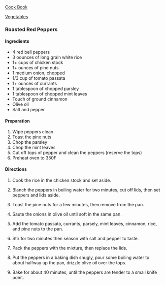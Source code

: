 [Cook Book](https://github.com/vmsmith/CookBook/blob/master/README.md)  

[Vegetables](https://github.com/vmsmith/CookBook/blob/master/vegetables.md)  

### Roasted Red Peppers  

#### Ingredients 
* 4 red bell peppers 
* 3 oounces of long grain white rice
* 1+ cups of chicken stock
* 1+ ounces of pine nuts
* 1 medium onion, chopped
* 1/3 cup of tomato passata
* 1+ ounces of currants
* 1 tablespoon of chopped parsley
* 1 tablespoon of chopped mint leaves
* Touch of ground cinnamon
* Olive oil
* Salt and pepper

#### Preparation 
1. Wipe peppers clean 
2. Toast the pine nuts
3. Chop the parsley
4. Chop the mint leaves
5. Cut off tops of pepper and clean the peppers (reserve the tops)
6. Preheat oven to 350F 

#### Directions 
1. Cook the rice in the chicken stock and set aside.

2. Blanch the peppers in boiling water for two minutes, cut off lids, then set peppers and lids aside.

3. Toast the pine nuts for a few minutes, then remove from the pan.

4. Saute the onions in olive oil until soft in the same pan.

5. Add the tomato passata, currants, parsely, mint leaves, cinnamon, rice, and pine nuts to the pan. 

6. Stir for two minutes then season with salt and pepper to taste.

7. Pack the peppers with the mixture, then replace the lids.

8. Put the peppers in a baking dish snugly, pour some boiling water to about halfway up the pan, drizzle olive oil over the tops.

9. Bake for about 40 minutes, until the peppers are tender to a small knife point.


